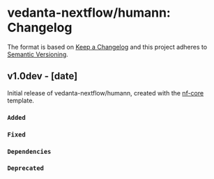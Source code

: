 # vedanta-nextflow/humann: Changelog

The format is based on [Keep a Changelog](https://keepachangelog.com/en/1.0.0/)
and this project adheres to [Semantic Versioning](https://semver.org/spec/v2.0.0.html).

## v1.0dev - [date]

Initial release of vedanta-nextflow/humann, created with the [nf-core](https://nf-co.re/) template.

### `Added`

### `Fixed`

### `Dependencies`

### `Deprecated`
